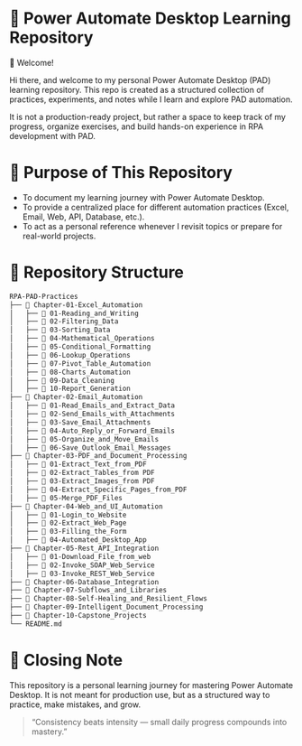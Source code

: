 # 📘 Power Automate Desktop Learning Repository
👋 Welcome!

Hi there, and welcome to my personal Power Automate Desktop (PAD) learning repository.
This repo is created as a structured collection of practices, experiments, and notes while I learn and explore PAD automation.

It is not a production-ready project, but rather a space to keep track of my progress, organize exercises, and build hands-on experience in RPA development with PAD.

# 🎯 Purpose of This Repository
- To document my learning journey with Power Automate Desktop.
- To provide a centralized place for different automation practices (Excel, Email, Web, API, Database, etc.).
- To act as a personal reference whenever I revisit topics or prepare for real-world projects.

# 📂 Repository Structure
```bash
RPA-PAD-Practices
├── 📁 Chapter-01-Excel_Automation
│   ├── 📁 01-Reading_and_Writing
│   ├── 📁 02-Filtering_Data
│   ├── 📁 03-Sorting_Data
│   ├── 📁 04-Mathematical_Operations
│   ├── 📁 05-Conditional_Formatting
│   ├── 📁 06-Lookup_Operations
│   ├── 📁 07-Pivot_Table_Automation
│   ├── 📁 08-Charts_Automation
│   ├── 📁 09-Data_Cleaning
│   ├── 📁 10-Report_Generation
├── 📁 Chapter-02-Email_Automation
│   ├── 📁 01-Read_Emails_and_Extract_Data
│   ├── 📁 02-Send_Emails_with_Attachments
│   ├── 📁 03-Save_Email_Attachments
│   ├── 📁 04-Auto_Reply_or_Forward_Emails
│   ├── 📁 05-Organize_and_Move_Emails
│   ├── 📁 06-Save_Outlook_Email_Messages
├── 📁 Chapter-03-PDF_and_Document_Processing
│   ├── 📁 01-Extract_Text_from_PDF
│   ├── 📁 02-Extract_Tables_from PDF
│   ├── 📁 03-Extract_Images_from PDF
│   ├── 📁 04-Extract_Specific_Pages_from_PDF
│   ├── 📁 05-Merge_PDF_Files
├── 📁 Chapter-04-Web_and_UI_Automation
│   ├── 📁 01-Login_to_Website
│   ├── 📁 02-Extract_Web_Page
│   ├── 📁 03-Filling_the_Form
│   ├── 📁 04-Automated_Desktop_App
├── 📁 Chapter-05-Rest_API_Integration
│   ├── 📁 01-Download_File_from_web
│   ├── 📁 02-Invoke_SOAP_Web_Service
│   ├── 📁 03-Invoke_REST_Web_Service
├── 📁 Chapter-06-Database_Integration
├── 📁 Chapter-07-Subflows_and_Libraries
├── 📁 Chapter-08-Self-Healing_and_Resilient_Flows
├── 📁 Chapter-09-Intelligent_Document_Processing
├── 📁 Chapter-10-Capstone_Projects
└── README.md
```

# 📌 Closing Note

This repository is a personal learning journey for mastering Power Automate Desktop.
It is not meant for production use, but as a structured way to practice, make mistakes, and grow.

> “Consistency beats intensity — small daily progress compounds into mastery.”
